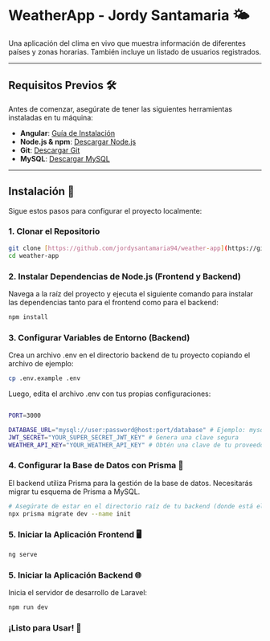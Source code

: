 # WeatherApp - Jordy Santamaria 🌤️

Una aplicación del clima en vivo que muestra información de diferentes países y zonas horarias. También incluye un listado de usuarios registrados.

---

## Requisitos Previos 🛠️

Antes de comenzar, asegúrate de tener las siguientes herramientas instaladas en tu máquina:

* **Angular**: [Guía de Instalación](https://angular.dev/installation)
* **Node.js & npm**: [Descargar Node.js](https://nodejs.org/en/download/)
* **Git**: [Descargar Git](https://git-scm.com/)
* **MySQL**: [Descargar MySQL](https://www.mysql.com/downloads/)

---

## Instalación 🚀

Sigue estos pasos para configurar el proyecto localmente:

### 1. Clonar el Repositorio

```bash
git clone [https://github.com/jordysantamaria94/weather-app](https://github.com/jordysantamaria94/weather-app)
cd weather-app
```

### 2. Instalar Dependencias de Node.js (Frontend y Backend)

Navega a la raíz del proyecto y ejecuta el siguiente comando para instalar las dependencias tanto para el frontend como para el backend:

```bash
npm install
```

### 3. Configurar Variables de Entorno (Backend)

Crea un archivo .env en el directorio backend de tu proyecto copiando el archivo de ejemplo:

```bash
cp .env.example .env
```

Luego, edita el archivo .env con tus propias configuraciones:

```bash

PORT=3000

DATABASE_URL="mysql://user:password@host:port/database" # Ejemplo: mysql://root:password@localhost:3306/weather_app
JWT_SECRET="YOUR_SUPER_SECRET_JWT_KEY" # Genera una clave segura
WEATHER_API_KEY="YOUR_WEATHER_API_KEY" # Obtén una clave de tu proveedor de API de clima
```

### 4. Configurar la Base de Datos con Prisma 💾

El backend utiliza Prisma para la gestión de la base de datos. Necesitarás migrar tu esquema de Prisma a MySQL.

```bash
# Asegúrate de estar en el directorio raíz de tu backend (donde está el archivo schema.prisma)
npx prisma migrate dev --name init
```

### 5. Iniciar la Aplicación Frontend 🖥️

```bash
ng serve
```

### 5. Iniciar la Aplicación Backend 🌐

Inicia el servidor de desarrollo de Laravel:

```bash
npm run dev
```

### ¡Listo para Usar! 🎉
